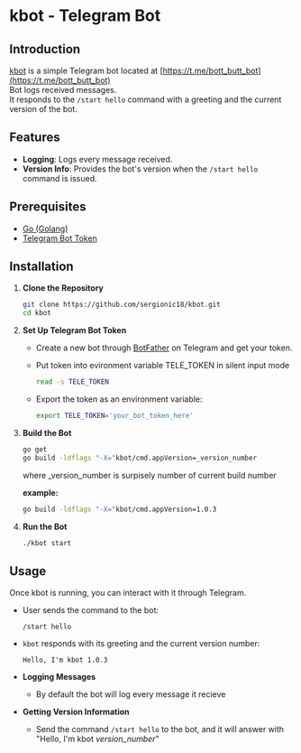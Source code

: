 # kbot - Telegram Bot

## Introduction
[kbot](https://t.me/bott_butt_bot) is a simple Telegram bot located at [https://t.me/bott_butt_bot](https://t.me/bott_butt_bot)  
Bot logs received messages.  
It responds to the `/start hello` command with a greeting and the current version of the bot.  

## Features
- **Logging**: Logs every message received.
- **Version Info**: Provides the bot's version when the `/start hello` command is issued.

## Prerequisites
- [Go (Golang)](https://golang.org/dl/)
- [Telegram Bot Token](https://core.telegram.org/bots#6-botfather)

## Installation
1. **Clone the Repository**
   ```bash
   git clone https://github.com/sergionic18/kbot.git
   cd kbot
   ```

2. **Set Up Telegram Bot Token**
   - Create a new bot through [BotFather](https://t.me/botfather) on Telegram and get your token.
   - Put token into evironment variable TELE_TOKEN in silent input mode
     ```bash
     read -s TELE_TOKEN
     ```

   - Export the token as an environment variable:
     ```bash
     export TELE_TOKEN='your_bot_token_here'
     ```

3. **Build the Bot**
   ```bash
   go get
   go build -ldflags "-X="kbot/cmd.appVersion=_version_number
   ```  
    where _version_number is surpisely number of current build number  
  
    **example:**  
    ```bash
    go build -ldflags "-X="kbot/cmd.appVersion=1.0.3
    ```

4. **Run the Bot**
   ```bash
   ./kbot start
   ```

## Usage
Once kbot is running, you can interact with it through Telegram.
   
   - User sends the command to the bot:
     ```
     /start hello
     ```

   - `kbot` responds with its greeting and the current version number:
     ```
     Hello, I'm kbot 1.0.3
     ```


- **Logging Messages**
  - By default the bot will log every message it recieve

- **Getting Version Information**
  - Send the command `/start hello` to the bot, and it will answer with "Hello, I'm kbot _version_number_"
